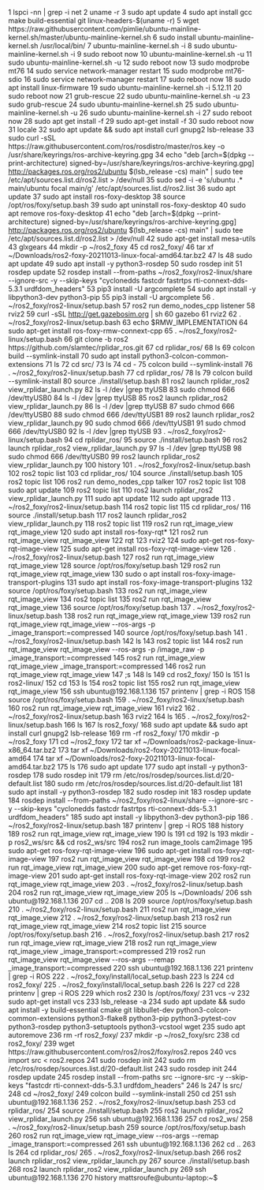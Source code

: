 1  lspci -nn | grep -i net
    2  uname -r
    3  sudo apt update
    4  sudo apt install gcc make build-essential git linux-headers-$(uname -r)
    5  wget https://raw.githubusercontent.com/pimlie/ubuntu-mainline-kernel.sh/master/ubuntu-mainline-kernel.sh
    6  sudo install ubuntu-mainline-kernel.sh /usr/local/bin/
    7  ubuntu-mainline-kernel.sh -i
    8  sudo ubuntu-mainline-kernel.sh -i
    9  sudo reboot now
   10  ubuntu-mainline-kernel.sh -u
   11  sudo ubuntu-mainline-kernel.sh -u
   12  sudo reboot now
   13  sudo modprobe mt76
   14  sudo service network-manager restart
   15  sudo modprobe mt76-sdio
   16  sudo service network-manager restart
   17  sudo reboot now
   18  sudo apt install linux-firmware
   19  sudo ubuntu-mainline-kernel.sh -i 5.12.11
   20  sudo reboot now
   21  grub-rescue
   22  sudo ubuntu-mainline-kernel.sh -u
   23  sudo grub-rescue
   24  sudo ubuntu-mainline-kernel.sh
   25  sudo ubuntu-mainline-kernel.sh -u
   26  sudo ubuntu-mainline-kernel.sh -i
   27  sudo reboot now
   28  sudo apt get install -f
   29  sudo apt-get install -f
   30  sudo reboot now
   31  locale
   32  sudo apt update && sudo apt install curl gnupg2 lsb-release
   33  sudo curl -sSL https://raw.githubusercontent.com/ros/rosdistro/master/ros.key  -o /usr/share/keyrings/ros-archive-keyring.gpg
   34  echo "deb [arch=$(dpkg --print-architecture) signed-by=/usr/share/keyrings/ros-archive-keyring.gpg] http://packages.ros.org/ros2/ubuntu $(lsb_release -cs) main" | sudo tee /etc/apt/sources.list.d/ros2.list > /dev/null
   35  sudo sed -i -e 's/ubuntu .* main/ubuntu focal main/g' /etc/apt/sources.list.d/ros2.list
   36  sudo apt update
   37  sudo apt install ros-foxy-desktop
   38  source /opt/ros/foxy/setup.bash
   39  sudo apt uninstall ros-foxy-desktop
   40  sudo apt remove ros-foxy-desktop
   41  echo "deb [arch=$(dpkg --print-architecture) signed-by=/usr/share/keyrings/ros-archive-keyring.gpg] http://packages.ros.org/ros2/ubuntu $(lsb_release -cs) main" | sudo tee /etc/apt/sources.list.d/ros2.list > /dev/null
   42  sudo apt-get install mesa-utils
   43  glxgears
   44  mkdir -p ~/ros2_foxy
   45  cd ros2_foxy/
   46  tar xf ~/Downloads/ros2-foxy-20211013-linux-focal-amd64.tar.bz2 
   47  ls
   48  sudo apt update
   49  sudo apt install -y python3-rosdep
   50  sudo rosdep init
   51  rosdep update
   52  rosdep install --from-paths ~/ros2_foxy/ros2-linux/share --ignore-src -y --skip-keys "cyclonedds fastcdr fastrtps rti-connext-dds-5.3.1 urdfdom_headers"
   53  pip3 install -U argcomplete
   54  sudo apt install -y libpython3-dev python3-pip
   55  pip3 install -U argcomplete
   56  . ~/ros2_foxy/ros2-linux/setup.bash
   57  ros2 run demo_nodes_cpp listener
   58  rviz2
   59  curl -sSL http://get.gazebosim.org | sh
   60  gazebo
   61  rviz2
   62  . ~/ros2_foxy/ros2-linux/setup.bash
   63  echo $RMW_IMPLEMENTATION
   64  sudo apt-get install ros-foxy-rmw-connext-cpp
   65  . ~/ros2_foxy/ros2-linux/setup.bash
   66  git clone -b ros2 https://github.com/slamtec/rplidar_ros.git
   67  cd rplidar_ros/
   68  ls
   69  colcon build --symlink-install
   70  sudo apt install python3-colcon-common-extensions
   71  ls
   72  cd src/
   73  ls
   74  cd -
   75  colcon build --symlink-install
   76  . ~/ros2_foxy/ros2-linux/setup.bash
   77  cd rplidar_ros/
   78  ls
   79  colcon build --symlink-install
   80  source ./install/setup.bash 
   81  ros2 launch rplidar_ros2 view_rplidar_launch.py
   82  ls -l /dev |grep ttyUSB
   83  sudo chmod 666 /dev/ttyUSB0
   84  ls -l /dev |grep ttyUSB
   85  ros2 launch rplidar_ros2 view_rplidar_launch.py
   86  ls -l /dev |grep ttyUSB
   87  sudo chmod 666 /dev/ttyUSB0
   88  sudo chmod 666 /dev/ttyUSB1
   89  ros2 launch rplidar_ros2 view_rplidar_launch.py
   90  sudo chmod 666 /dev/ttyUSB1
   91  sudo chmod 666 /dev/ttyUSB0
   92  ls -l /dev |grep ttyUSB
   93  . ~/ros2_foxy/ros2-linux/setup.bash
   94  cd rplidar_ros/
   95  source ./install/setup.bash 
   96  ros2 launch rplidar_ros2 view_rplidar_launch.py
   97  ls -l /dev |grep ttyUSB
   98  sudo chmod 666 /dev/ttyUSB0
   99  ros2 launch rplidar_ros2 view_rplidar_launch.py
  100  history
  101  . ~/ros2_foxy/ros2-linux/setup.bash
  102  ros2 topic list
  103  cd rplidar_ros/
  104  source ./install/setup.bash 
  105  ros2 topic list
  106  ros2 run demo_nodes_cpp talker
  107  ros2 topic list
  108  sudo apt update
  109  ros2 topic list
  110  ros2 launch rplidar_ros2 view_rplidar_launch.py
  111  sudo apt update
  112  sudo apt upgrade
  113  . ~/ros2_foxy/ros2-linux/setup.bash
  114  ros2 topic list
  115  cd rplidar_ros/
  116  source ./install/setup.bash 
  117  ros2 launch rplidar_ros2 view_rplidar_launch.py
  118  ros2 topic list
  119  ros2 run rqt_image_view rqt_image_view
  120  sudo apt install ros-foxy-rqt*
  121  ros2 run rqt_image_view rqt_image_view
  122  rqt
  123  rviz2
  124  sudo apt-get ros-foxy-rqt-image-view
  125  sudo apt-get install ros-foxy-rqt-image-view
  126  . ~/ros2_foxy/ros2-linux/setup.bash
  127  ros2 run rqt_image_view rqt_image_view
  128  source /opt/ros/foxy/setup.bash
  129  ros2 run rqt_image_view rqt_image_view
  130  sudo o apt install ros-foxy-image-transport-plugins 
  131  sudo apt install ros-foxy-image-transport-plugins 
  132  source /opt/ros/foxy/setup.bash
  133  ros2 run rqt_image_view rqt_image_view
  134  ros2 topic list
  135  ros2 run rqt_image_view rqt_image_view
  136  source /opt/ros/foxy/setup.bash
  137  . ~/ros2_foxy/ros2-linux/setup.bash
  138  ros2 run rqt_image_view rqt_image_view
  139  ros2 run rqt_image_view rqt_image_view --ros-args -p _image_transport:=compressed
  140  source /opt/ros/foxy/setup.bash
  141  . ~/ros2_foxy/ros2-linux/setup.bash
  142  ls
  143  ros2 topic list
  144  ros2 run rqt_image_view rqt_image_view --ros-args -p /image_raw -p _image_transport:=compressed
  145  ros2 run rqt_image_view rqt_image_view  _image_transport:=compressed
  146  ros2 run rqt_image_view rqt_image_view
  147  ;s
  148  ls
  149  cd ros2_foxy/
  150  ls
  151  ls ros2-linux/
  152  cd
  153  ls
  154  ros2 topic list
  155  ros2 run rqt_image_view rqt_image_view
  156  ssh ubuntu@192.168.1.136
  157  printenv | grep -i ROS
  158  source /opt/ros/foxy/setup.bash
  159  . ~/ros2_foxy/ros2-linux/setup.bash
  160  ros2 run rqt_image_view rqt_image_view
  161  rviz2
  162  . ~/ros2_foxy/ros2-linux/setup.bash
  163  rviz2
  164  ls
  165  . ~/ros2_foxy/ros2-linux/setup.bash
  166  ls
  167  ls ros2_foxy/
  168  sudo apt update && sudo apt install curl gnupg2 lsb-release
  169  rm -rf ros2_foxy/
  170  mkdir -p ~/ros2_foxy
  171  cd ~/ros2_foxy
  172  tar xf ~/Downloads/ros2-package-linux-x86_64.tar.bz2
  173  tar xf ~/Downloads/ros2-foxy-20211013-linux-focal-amd64
  174  tar xf ~/Downloads/ros2-foxy-20211013-linux-focal-amd64.tar.bz2 
  175  ls
  176  sudo apt update
  177  sudo apt install -y python3-rosdep
  178  sudo rosdep init
  179  rm /etc/ros/rosdep/sources.list.d/20-default.list
  180  sudo rm /etc/ros/rosdep/sources.list.d/20-default.list
  181  sudo apt install -y python3-rosdep
  182  sudo rosdep init
  183  rosdep update
  184  rosdep install --from-paths ~/ros2_foxy/ros2-linux/share --ignore-src -y --skip-keys "cyclonedds fastcdr fastrtps rti-connext-dds-5.3.1 urdfdom_headers"
  185  sudo apt install -y libpython3-dev python3-pip
  186  . ~/ros2_foxy/ros2-linux/setup.bash
  187  printenv | grep -i ROS
  188  history
  189  ros2 run rqt_image_view rqt_image_view
  190  ls
  191  cd
  192  ls
  193  mkdir -p ros2_ws/src && cd ros2_ws/src
  194  ros2 run image_tools cam2image
  195  sudo apt-get ros-foxy-rqt-image-view
  196  sudo apt-get install ros-foxy-rqt-image-view
  197  ros2 run rqt_image_view rqt_image_view
  198  cd
  199  ros2 run rqt_image_view rqt_image_view
  200  sudo apt-get remove ros-foxy-rqt-image-view
  201  sudo apt-get install ros-foxy-rqt-image-view
  202  ros2 run rqt_image_view rqt_image_view
  203  . ~/ros2_foxy/ros2-linux/setup.bash
  204  ros2 run rqt_image_view rqt_image_view
  205  ls ~/Downloads/
  206  ssh ubuntu@192.168.1.136
  207  cd ..
  208  ls
  209  source /opt/ros/foxy/setup.bash
  210  . ~/ros2_foxy/ros2-linux/setup.bash
  211  ros2 run rqt_image_view rqt_image_view
  212  . ~/ros2_foxy/ros2-linux/setup.bash
  213  ros2 run rqt_image_view rqt_image_view
  214  ros2 topic list
  215  source /opt/ros/foxy/setup.bash
  216  . ~/ros2_foxy/ros2-linux/setup.bash
  217  ros2 run rqt_image_view rqt_image_view
  218  ros2 run rqt_image_view rqt_image_view  _image_transport:=compressed
  219  ros2 run rqt_image_view rqt_image_view --ros-args --remap _image_transport:=compressed
  220  ssh ubuntu@192.168.1.136
  221  printenv | grep -i ROS
  222  . ~/ros2_foxy/install/local_setup.bash
  223  ls
  224  cd ros2_foxy/
  225  . ~/ros2_foxy/install/local_setup.bash
  226  ls 
  227  cd
  228  printenv | grep -i ROS
  229  which ros2
  230  ls /opt/ros/foxy/
  231  vcs -v
  232  sudo apt-get install vcs
  233  lsb_release -a
  234  sudo apt update && sudo apt install -y   build-essential   cmake   git   libbullet-dev   python3-colcon-common-extensions   python3-flake8   python3-pip   python3-pytest-cov   python3-rosdep   python3-setuptools   python3-vcstool   wget
  235  sudo apt autoremove
  236  rm -rf ros2_foxy/
  237  mkdir -p ~/ros2_foxy/src
  238  cd ros2_foxy/
  239  wget https://raw.githubusercontent.com/ros2/ros2/foxy/ros2.repos
  240  vcs import src < ros2.repos
  241  sudo rosdep init
  242  sudo rm /etc/ros/rosdep/sources.list.d/20-default.list
  243  sudo rosdep init
  244  rosdep update
  245  rosdep install --from-paths src --ignore-src -y --skip-keys "fastcdr rti-connext-dds-5.3.1 urdfdom_headers"
  246  ls
  247  ls src/
  248  cd ~/ros2_foxy/
  249  colcon build --symlink-install
  250  cd
  251  ssh ubuntu@192.168.1.136
  252  . ~/ros2_foxy/ros2-linux/setup.bash
  253  cd rplidar_ros/
  254  source ./install/setup.bash 
  255  ros2 launch rplidar_ros2 view_rplidar_launch.py
  256  ssh ubuntu@192.168.1.136
  257  cd ros2_ws/
  258  . ~/ros2_foxy/ros2-linux/setup.bash
  259  source /opt/ros/foxy/setup.bash
  260  ros2 run rqt_image_view rqt_image_view --ros-args --remap _image_transport:=compressed
  261  ssh ubuntu@192.168.1.136
  262  cd ..
  263  ls
  264  cd rplidar_ros/
  265  . ~/ros2_foxy/ros2-linux/setup.bash
  266  ros2 launch rplidar_ros2 view_rplidar_launch.py
  267  source ./install/setup.bash 
  268  ros2 launch rplidar_ros2 view_rplidar_launch.py
  269  ssh ubuntu@192.168.1.136
  270  history
mattsroufe@ubuntu-laptop:~$ 

